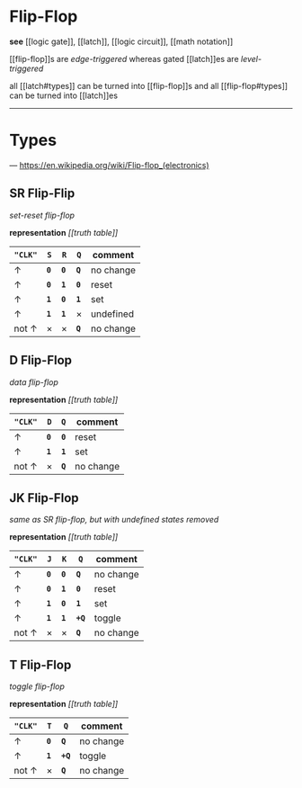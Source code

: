 # Flip-Flop

**see** [[logic gate]], [[latch]], [[logic circuit]], [[math notation]]

[[flip-flop]]s are _edge-triggered_ whereas gated [[latch]]es are _level-triggered_

all [[latch#types]] can be turned into [[flip-flop]]s and all [[flip-flop#types]] can be turned into [[latch]]es

---

# Types

&mdash; <https://en.wikipedia.org/wiki/Flip-flop_(electronics)>

## SR Flip-Flip

_set-reset flip-flop_

**representation** _[[truth table]]_

| **`"CLK"`** | **`S`** | **`R`** | **`Q`** | comment   |
| ----------- | ------- | ------- | ------- | --------- |
| &uarr;      | **`0`** | **`0`** | **`Q`** | no change |
| &uarr;      | **`0`** | **`1`** | **`0`** | reset     |
| &uarr;      | **`1`** | **`0`** | **`1`** | set       |
| &uarr;      | **`1`** | **`1`** | &times; | undefined |
| not &uarr;  | &times; | &times; | **`Q`** | no change |

## D Flip-Flop

_data flip-flop_

**representation** _[[truth table]]_

| **`"CLK"`** | **`D`** | **`Q`** | comment   |
| ----------- | ------- | ------- | --------- |
| &uarr;      | **`0`** | **`0`** | reset     |
| &uarr;      | **`1`** | **`1`** | set       |
| not &uarr;  | &times; | **`Q`** | no change |

## JK Flip-Flop

_same as SR flip-flop, but with undefined states removed_

**representation** _[[truth table]]_

| **`"CLK"`** | **`J`** | **`K`** | **`Q`**  | comment   |
| ----------- | ------- | ------- | -------- | --------- |
| &uarr;      | **`0`** | **`0`** | **`Q`**  | no change |
| &uarr;      | **`0`** | **`1`** | **`0`**  | reset     |
| &uarr;      | **`1`** | **`0`** | **`1`**  | set       |
| &uarr;      | **`1`** | **`1`** | **`+Q`** | toggle    |
| not &uarr;  | &times; | &times; | **`Q`**  | no change |

## T Flip-Flop

_toggle flip-flop_

**representation** _[[truth table]]_

| **`"CLK"`** | **`T`** | **`Q`**  | comment   |
| ----------- | ------- | -------- | --------- |
| &uarr;      | **`0`** | **`Q`**  | no change |
| &uarr;      | **`1`** | **`+Q`** | toggle    |
| not &uarr;  | &times; | **`Q`**  | no change |
